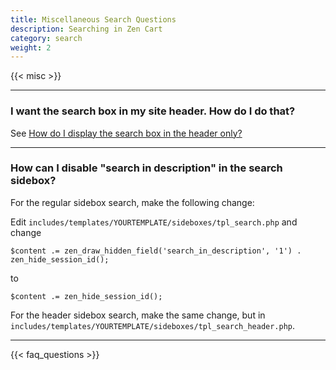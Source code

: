 ```yaml
---
title: Miscellaneous Search Questions 
description: Searching in Zen Cart 
category: search 
weight: 2 
---
```


{{< misc >}} 

--- 
### I want the search box in my site header.  How do I do that? 


See [How do I display the search box in the header only?](/user/sideboxes/search_box_header_only/)

---

### How can I disable "search in description" in the search sidebox? 

For the regular sidebox search, make the following change: 

Edit `includes/templates/YOURTEMPLATE/sideboxes/tpl_search.php` and change 

```
$content .= zen_draw_hidden_field('search_in_description', '1') . zen_hide_session_id();
```

to

```
$content .= zen_hide_session_id();
```

For the header sidebox search, make the same change, but in `includes/templates/YOURTEMPLATE/sideboxes/tpl_search_header.php`. 


---
<!-- please keep this at the end --> 
{{< faq_questions >}}

